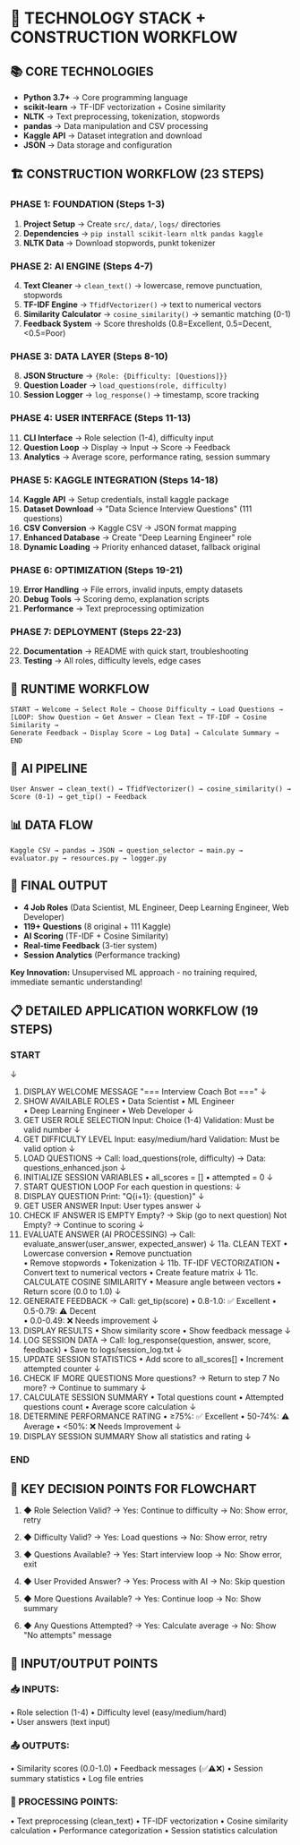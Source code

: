 🔧 TECHNOLOGY STACK + CONSTRUCTION WORKFLOW
============================================

## 📚 CORE TECHNOLOGIES
- **Python 3.7+** → Core programming language
- **scikit-learn** → TF-IDF vectorization + Cosine similarity
- **NLTK** → Text preprocessing, tokenization, stopwords
- **pandas** → Data manipulation and CSV processing
- **Kaggle API** → Dataset integration and download
- **JSON** → Data storage and configuration

## 🏗️ CONSTRUCTION WORKFLOW (23 STEPS)

### PHASE 1: FOUNDATION (Steps 1-3)
1. **Project Setup** → Create `src/`, `data/`, `logs/` directories
2. **Dependencies** → `pip install scikit-learn nltk pandas kaggle`
3. **NLTK Data** → Download stopwords, punkt tokenizer

### PHASE 2: AI ENGINE (Steps 4-7)
4. **Text Cleaner** → `clean_text()` → lowercase, remove punctuation, stopwords
5. **TF-IDF Engine** → `TfidfVectorizer()` → text to numerical vectors
6. **Similarity Calculator** → `cosine_similarity()` → semantic matching (0-1)
7. **Feedback System** → Score thresholds (0.8=Excellent, 0.5=Decent, <0.5=Poor)

### PHASE 3: DATA LAYER (Steps 8-10)
8. **JSON Structure** → `{Role: {Difficulty: [Questions]}}`
9. **Question Loader** → `load_questions(role, difficulty)`
10. **Session Logger** → `log_response()` → timestamp, score tracking

### PHASE 4: USER INTERFACE (Steps 11-13)
11. **CLI Interface** → Role selection (1-4), difficulty input
12. **Question Loop** → Display → Input → Score → Feedback
13. **Analytics** → Average score, performance rating, session summary

### PHASE 5: KAGGLE INTEGRATION (Steps 14-18)
14. **Kaggle API** → Setup credentials, install kaggle package
15. **Dataset Download** → "Data Science Interview Questions" (111 questions)
16. **CSV Conversion** → Kaggle CSV → JSON format mapping
17. **Enhanced Database** → Create "Deep Learning Engineer" role
18. **Dynamic Loading** → Priority enhanced dataset, fallback original

### PHASE 6: OPTIMIZATION (Steps 19-21)
19. **Error Handling** → File errors, invalid inputs, empty datasets
20. **Debug Tools** → Scoring demo, explanation scripts
21. **Performance** → Text preprocessing optimization

### PHASE 7: DEPLOYMENT (Steps 22-23)
22. **Documentation** → README with quick start, troubleshooting
23. **Testing** → All roles, difficulty levels, edge cases

## 🔄 RUNTIME WORKFLOW
```
START → Welcome → Select Role → Choose Difficulty → Load Questions →
[LOOP: Show Question → Get Answer → Clean Text → TF-IDF → Cosine Similarity → 
Generate Feedback → Display Score → Log Data] → Calculate Summary → END
```

## 🧠 AI PIPELINE
```
User Answer → clean_text() → TfidfVectorizer() → cosine_similarity() → 
Score (0-1) → get_tip() → Feedback
```

## 📊 DATA FLOW
```
Kaggle CSV → pandas → JSON → question_selector → main.py → 
evaluator.py → resources.py → logger.py
```

## 🎯 FINAL OUTPUT
- **4 Job Roles** (Data Scientist, ML Engineer, Deep Learning Engineer, Web Developer)
- **119+ Questions** (8 original + 111 Kaggle)
- **AI Scoring** (TF-IDF + Cosine Similarity)
- **Real-time Feedback** (3-tier system)
- **Session Analytics** (Performance tracking)

**Key Innovation:** Unsupervised ML approach - no training required, immediate semantic understanding!

## 📋 DETAILED APPLICATION WORKFLOW (19 STEPS)

### START
  ↓
1. DISPLAY WELCOME MESSAGE
   "=== Interview Coach Bot ==="
  ↓
2. SHOW AVAILABLE ROLES
   • Data Scientist
   • ML Engineer  
   • Deep Learning Engineer
   • Web Developer
  ↓
3. GET USER ROLE SELECTION
   Input: Choice (1-4)
   Validation: Must be valid number
  ↓
4. GET DIFFICULTY LEVEL
   Input: easy/medium/hard
   Validation: Must be valid option
  ↓
5. LOAD QUESTIONS
   → Call: load_questions(role, difficulty)
   → Data: questions_enhanced.json
  ↓
6. INITIALIZE SESSION VARIABLES
   • all_scores = []
   • attempted = 0
  ↓
7. START QUESTION LOOP
   For each question in questions:
  ↓
8. DISPLAY QUESTION
   Print: "Q{i+1}: {question}"
  ↓
9. GET USER ANSWER
   Input: User types answer
  ↓
10. CHECK IF ANSWER IS EMPTY
    Empty? → Skip (go to next question)
    Not Empty? → Continue to scoring
  ↓
11. EVALUATE ANSWER (AI PROCESSING)
    → Call: evaluate_answer(user_answer, expected_answer)
    ↓
    11a. CLEAN TEXT
         • Lowercase conversion
         • Remove punctuation  
         • Remove stopwords
         • Tokenization
    ↓
    11b. TF-IDF VECTORIZATION
         • Convert text to numerical vectors
         • Create feature matrix
    ↓
    11c. CALCULATE COSINE SIMILARITY
         • Measure angle between vectors
         • Return score (0.0 to 1.0)
  ↓
12. GENERATE FEEDBACK
    → Call: get_tip(score)
    • 0.8-1.0: ✅ Excellent
    • 0.5-0.79: ⚠️ Decent  
    • 0.0-0.49: ❌ Needs improvement
  ↓
13. DISPLAY RESULTS
    • Show similarity score
    • Show feedback message
  ↓
14. LOG SESSION DATA
    → Call: log_response(question, answer, score, feedback)
    • Save to logs/session_log.txt
  ↓
15. UPDATE SESSION STATISTICS
    • Add score to all_scores[]
    • Increment attempted counter
  ↓
16. CHECK IF MORE QUESTIONS
    More questions? → Return to step 7
    No more? → Continue to summary
  ↓
17. CALCULATE SESSION SUMMARY
    • Total questions count
    • Attempted questions count
    • Average score calculation
  ↓
18. DETERMINE PERFORMANCE RATING
    • ≥75%: ✅ Excellent
    • 50-74%: ⚠️ Average
    • <50%: ❌ Needs Improvement
  ↓
19. DISPLAY SESSION SUMMARY
    Show all statistics and rating
  ↓
### END

## 🔄 KEY DECISION POINTS FOR FLOWCHART

1. ◆ Role Selection Valid?
   → Yes: Continue to difficulty
   → No: Show error, retry

2. ◆ Difficulty Valid?
   → Yes: Load questions
   → No: Show error, retry

3. ◆ Questions Available?
   → Yes: Start interview loop
   → No: Show error, exit

4. ◆ User Provided Answer?
   → Yes: Process with AI
   → No: Skip question

5. ◆ More Questions Available?
   → Yes: Continue loop
   → No: Show summary

6. ◆ Any Questions Attempted?
   → Yes: Calculate average
   → No: Show "No attempts" message

## 🎯 INPUT/OUTPUT POINTS

### 📥 INPUTS:
• Role selection (1-4)
• Difficulty level (easy/medium/hard)  
• User answers (text input)

### 📤 OUTPUTS:
• Similarity scores (0.0-1.0)
• Feedback messages (✅⚠️❌)
• Session summary statistics
• Log file entries

### 🧠 PROCESSING POINTS:
• Text preprocessing (clean_text)
• TF-IDF vectorization
• Cosine similarity calculation
• Performance categorization
• Session statistics calculation
